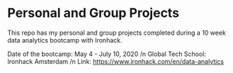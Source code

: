 # Personal and Group Projects

This repo has my personal and group projects completed during a 10 week data analytics bootcamp with Ironhack.

Date of the bootcamp: May 4 - July 10, 2020
/n
Global Tech School: Ironhack Amsterdam
/n
Link: https://www.ironhack.com/en/data-analytics
